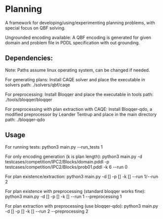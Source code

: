 # Planning
A framework for developing/using/experimenting planning problems, with special focus on QBF solving.

Ungrounded encoding available:
A QBF encoding is generated for given domain and problem file in PDDL specification with out grounding.

## Dependencies:

Note: Paths assume linux operating system, can be changed if needed.

For generating plans:
Install CAQE solver and place the executable in solvers path: ./solvers/qbf/caqe

For preprocessing:
Install Bloqqer and place the executable in tools path: ./tools/bloqqer/bloqqer

For preprocessing with plan extraction with CAQE:
Install Bloqqer-qdo, a modified preprocessor by Leander Tentrup and place in the main directory path: ./bloqqer-qdo

## Usage

For running tests:
python3 main.py --run_tests 1

For only encoding generation (k is plan length):
python3 main.py -d testcases/competition/IPC2/Blocks/domain.pddl -p testcases/competition/IPC2/Blocks/prob01.pddl -k 6 --run 0

For plan existence/extraction:
python3 main.py -d [] -p [] -k [] --run 1/--run 2

For plan existence with preprocessing (standard bloqqer works fine):
python3 main.py -d [] -p [] -k [] --run 1 --preprocessing 1

For plan extraction with preprocessing (use bloqqer-qdo):
python3 main.py -d [] -p [] -k [] --run 2 --preprocessing 2
